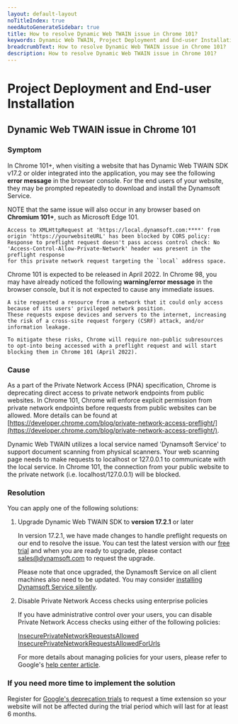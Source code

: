 ```yaml
---
layout: default-layout
noTitleIndex: true
needAutoGenerateSidebar: true
title: How to resolve Dynamic Web TWAIN issue in Chrome 101?
keywords: Dynamic Web TWAIN, Project Deployment and End-user Installation, Chrome 101, Private Network Access, preflight request
breadcrumbText: How to resolve Dynamic Web TWAIN issue in Chrome 101?
description: How to resolve Dynamic Web TWAIN issue in Chrome 101?
---
```


# Project Deployment and End-user Installation

## Dynamic Web TWAIN issue in Chrome 101

### Symptom

 In Chrome 101+, when visiting a website that has Dynamic Web TWAIN SDK v17.2 or older integrated into the application, you may see the following **error message** in the browser console. For the end users of your website, they may be prompted repeatedly to download and install the Dynamsoft Service.

NOTE that the same issue will also occur in any browser based on **Chromium 101+**, such as Microsoft Edge 101.

```
Access to XMLHttpRequest at 'https://local.dynamsoft.com:****' from origin 'https://yourwebsiteURL' has been blocked by CORS policy: 
Response to preflight request doesn't pass access control check: No 'Access-Control-Allow-Private-Network' header was present in the preflight response 
for this private network request targeting the `local` address space.
```

Chrome 101 is expected to be released in April 2022. In Chrome 98, you may have already noticed the following **warning/error message** in the browser console, but it is not expected to cause any immediate issues.

```
A site requested a resource from a network that it could only access because of its users' privileged network position. 
These requests expose devices and servers to the internet, increasing the risk of a cross-site request forgery (CSRF) attack, and/or information leakage.

To mitigate these risks, Chrome will require non-public subresources to opt-into being accessed with a preflight request and will start blocking them in Chrome 101 (April 2022).
```

### Cause

As a part of the Private Network Access (PNA) specification, Chrome is deprecating direct access to private network endpoints from public websites. In Chrome 101, Chrome will enforce explicit permission from private network endpoints before requests from public websites can be allowed. More details can be found at [https://developer.chrome.com/blog/private-network-access-preflight/](https://developer.chrome.com/blog/private-network-access-preflight/).

Dynamic Web TWAIN utilizes a local service named 'Dynamsoft Service' to support document scanning from physical scanners. Your web scanning page needs to make requests to localhost or 127.0.0.1 to communicate with the local service. In Chrome 101, the connection from your public website to the private network (i.e. localhost/127.0.0.1) will be blocked.


### Resolution

You can apply one of the following solutions:

1. Upgrade Dynamic Web TWAIN SDK to **version 17.2.1** or later

   In version 17.2.1, we have made changes to handle preflight requests on our end to resolve the issue. You can test the latest version with our [free trial](https://www.dynamsoft.com/web-twain/downloads/) and when you are ready to upgrade, please contact <a href="mailto:sales@dynamsoft.com" target="_blank">sales@dynamsoft.com</a> to request the upgrade.

   Please note that once upgraded, the Dynamosft Service on all client machines also need to be updated. You may consider [installing Dynamsoft Service silently](https://www.dynamsoft.com/web-twain/docs/faq/can-i-install-dynamsoft-service-silently.html?ver=latest#can-i-install-dynamsoft-service-silently).

2. Disable Private Network Access checks using enterprise policies

   If you have administrative control over your users, you can disable Private Network Access checks using either of the following policies:

   [InsecurePrivateNetworkRequestsAllowed](https://chromeenterprise.google/policies/#InsecurePrivateNetworkRequestsAllowed)  
   [InsecurePrivateNetworkRequestsAllowedForUrls](https://chromeenterprise.google/policies/#InsecurePrivateNetworkRequestsAllowedForUrls)  

   For more details about managing policies for your users, please refer to Google's [help center article](https://support.google.com/chrome/a/answer/9037717).

### If you need more time to implement the solution

   Register for [Google's deprecation trials](https://developer.chrome.com/blog/origin-trials/#deprecation-trials) to request a time extension so your website will not be affected during the trial period which will last for at least 6 months.

